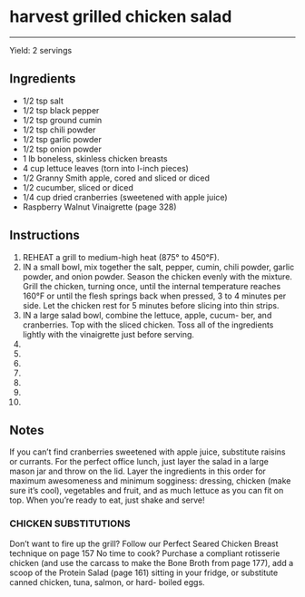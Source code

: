 # harvest grilled chicken salad
---
Yield: 2 servings

## Ingredients
- 1/2 tsp salt
- 1/2 tsp black pepper
- 1/2 tsp ground cumin
- 1/2 tsp chili powder
- 1/2 tsp garlic powder
- 1/2 tsp onion powder
- 1 lb boneless, skinless chicken breasts
- 4 cup lettuce leaves (torn into l-inch pieces)
- 1/2 Granny Smith apple, cored and sliced or diced
- 1/2 cucumber, sliced or diced
- 1/4 cup dried cranberries (sweetened with apple juice)
- Raspberry Walnut Vinaigrette (page 328)

## Instructions
1. REHEAT a grill to medium-high heat (875° to 450°F).
2. IN a small bowl, mix together the salt, pepper, cumin,
chili powder, garlic powder, and onion powder. Season the
chicken evenly with the mixture. Grill the chicken, turning
once, until the internal temperature reaches 160°F or until
the flesh springs back when pressed, 3 to 4 minutes per
side. Let the chicken rest for 5 minutes before slicing into
thin strips.
3. IN a large salad bowl, combine the lettuce, apple, cucum-
ber, and cranberries. Top with the sliced chicken. Toss all
of the ingredients lightly with the vinaigrette just before
serving.
4. 
5. 
6. 
7. 
8. 
9. 
10. 

## Notes
If you can’t find cranberries sweetened
with apple juice, substitute raisins or
currants. For the perfect office lunch,
just layer the salad in a large mason
jar and throw on the lid. Layer the
ingredients in this order for maximum
awesomeness and minimum sogginess:
dressing, chicken (make sure it’s cool),
vegetables and fruit, and as much lettuce
as you can fit on top. When you’re
ready to eat, just shake and serve!

### CHICKEN SUBSTITUTIONS 
Don’t want to fire up the grill?
Follow our Perfect Seared Chicken Breast technique on page
157 No time to cook? Purchase a compliant rotisserie chicken
(and use the carcass to make the Bone Broth from page 177),
add a scoop of the Protein Salad (page 161) sitting in your
fridge, or substitute canned chicken, tuna, salmon, or hard-
boiled eggs.
